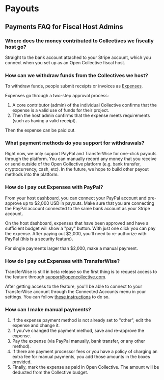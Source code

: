 # Payouts

## Payments FAQ for Fiscal Host Admins

### Where does the money contributed to Collectives we fiscally host go?

Straight to the bank account attached to your Stripe account, which you connect when you set up as an Open Collective fiscal host.

### How can we withdraw funds from the Collectives we host?

To withdraw funds, people submit receipts or invoices as [Expenses](../../expenses-and-getting-paid/expenses.md).

Expenses go through a two-step approval process:

1. A core contributor \(admin\) of the individual Collective confirms that the expense is a valid use of funds for their project. 
2. Then the host admin confirms that the expense meets requirements \(such as having a valid receipt\).

Then the expense can be paid out.

### What payment methods do you support for withdrawals?

Right now, we only support PayPal and TransferWise for one-click payouts through the platform. You can manually record any money that you receive or send outside of the Open Collective platform \(e.g. bank transfer, cryptocurrency, cash, etc\). In the future, we hope to build other payout methods into the platform.

### How do I pay out Expenses with PayPal?

From your host dashboard, you can connect your PayPal account and pre-approve up to $2,000 USD in payouts. Make sure that you are connecting the PayPal account connected to the same bank account as your Stripe account.

On the host dashboard, expenses that have been approved and have a sufficient budget will show a "pay" button. With just one click you can pay the expense. After paying out $2,000, you'll need to re-authorize with PayPal \(this is a security feature\).

For single payments larger than $2,000, make a manual payment.

### How do I pay out Expenses with TransferWise?

TransferWise is still in beta release so the first thing is to request access to the feature through support@opencollective.com.

After getting access to the feature, you'll be able to connect to your TransferWise account through the Connected Accounts menu in your settings. You can follow [these instructions](payouts-with-transferwise.md) to do so.

### How can I make manual payments?

1. If the expense payment method is not already set to "other", edit the expense and change it. 
2. If you've changed the payment method, save and re-approve the expense.
3. Pay the expense \(via PayPal manually, bank transfer, or any other method\).
4. If there are payment processor fees or you have a policy of charging an extra fee for manual payments, you add those amounts in the boxes provided.
5. Finally, mark the expense as paid in Open Collective. The amount will be deducted from the Collective budget.


